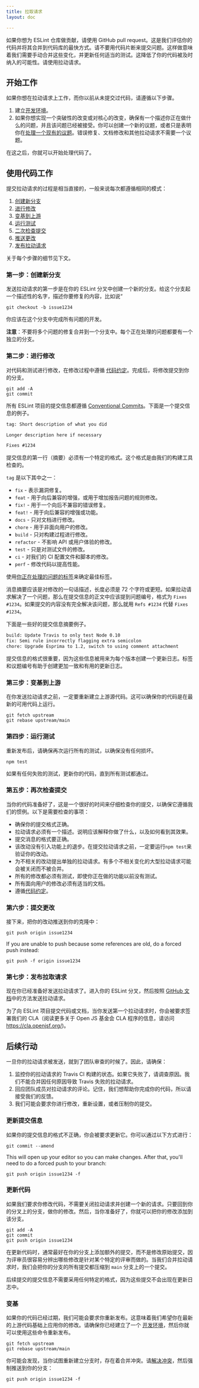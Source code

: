 ```yaml
---
title: 拉取请求
layout: doc

---
```


如果你想为 ESLint 仓库做贡献，请使用 GitHub pull request。这是我们评估你的代码并将其合并到代码库的最快方式。请不要用代码片断来提交问题。这样做意味着我们需要手动合并这些变化，并更新任何适当的测试。这降低了你的代码被及时纳入的可能性。请使用拉动请求。

## 开始工作

如果你想在拉动请求上工作，而你以前从未提交过代码，请遵循以下步骤。

1. 建立[开发环境](../development-environment)。
1. 如果你想实现一个突破性的改变或对核心的改变，确保有一个描述你正在做什么的问题，并且该问题已经被接受。你可以创建一个新的议题，或者只是表明你在[处理一个现有的议题](working-on-issues)。错误修复、文档修改和其他拉动请求不需要一个议题。

在这之后，你就可以开始处理代码了。

## 使用代码工作

提交拉动请求的过程是相当直接的，一般来说每次都遵循相同的模式：

1. [创建新分支](#step1)
2. [进行修改](#step2)
3. [变基到上游](#step3)
4. [运行测试](#step4)
5. [二次检查提交](#step5)
6. [推送更改](#step6)
7. [发布拉动请求](#step7)

关于每个步骤的细节见下文。

### 第一步：创建新分支<a name="step1"></a>

发送拉动请求的第一步是在你的 ESLint 分叉中创建一个新的分支。给这个分支起一个描述性的名字，描述你要修复的内容，比如说“

```shell
git checkout -b issue1234
```

你应该在这个分支中完成所有问题的开发。

**注意**：不要将多个问题的修复合并到一个分支中。每个正在处理的问题都要有一个独立的分支。

### 第二步：进行修改<a name="step2"></a>

对代码和测试进行修改，在修改过程中遵循 [代码约定](../code-conventions)。完成后，将修改提交到你的分支。

```shell
git add -A
git commit
```

所有 ESLint 项目的提交信息都遵循 [Conventional Commits](https://www.conventionalcommits.org/)。下面是一个提交信息的例子。

```txt
tag: Short description of what you did

Longer description here if necessary

Fixes #1234
```

提交信息的第一行（摘要）必须有一个特定的格式。这个格式是由我们的构建工具检查的。

`tag` 是以下其中之一：

* `fix` - 表示漏洞修复。
* `feat` - 用于向后兼容的增强，或用于增加报告问题的规则修改。
* `fix!` - 用于一个向后不兼容的错误修复。
* `feat!` - 用于向后兼容的增强或功能。
* `docs` - 只对文档进行修改。
* `chore` - 用于非面向用户的修改。
* `build` - 只对构建过程进行修改。
* `refactor` - 不影响 API 或用户体验的修改。
* `test` - 只是对测试文件的修改。
* `ci` - 对我们的 CI 配置文件和脚本的修改。
* `perf` - 修改代码以提高性能。

使用[你正在处理的问题的标签](working-on-issues#issue-labels)来确定最佳标签。

消息摘要应该是对修改的一句话描述，长度必须是 72 个字符或更短。如果拉动请求解决了一个问题，那么在提交信息的正文中应该提到问题编号，格式为 `Fixes #1234`。如果提交的内容没有完全解决该问题，那么就用 `Refs #1234` 代替 `Fixes #1234`。

下面是一些好的提交信息摘要例子。

```txt
build: Update Travis to only test Node 0.10
fix: Semi rule incorrectly flagging extra semicolon
chore: Upgrade Esprima to 1.2, switch to using comment attachment
```

提交信息的格式很重要，因为这些信息被用来为每个版本创建一个更新日志。标签和议题编号有助于创建更加一致和有用的更新日志。

### 第三步：变基到上游<a name="step3"></a>

在你发送拉动请求之前，一定要重新建立上游源代码。这可以确保你的代码是在最新的可用代码上运行。

```shell
git fetch upstream
git rebase upstream/main
```

### 第四步：运行测试<a name="step4"></a>

重新发布后，请确保再次运行所有的测试，以确保没有任何损坏。

```shell
npm test
```

如果有任何失败的测试，更新你的代码，直到所有测试都通过。

### 第五步：再次检查提交<a name="step5"></a>

当你的代码准备好了，这是一个很好的时间来仔细检查你的提交，以确保它遵循我们的惯例。以下是需要检查的事项：

* 确保你的提交格式正确。
* 拉动请求必须有一个描述。说明应该解释你做了什么，以及如何看到其效果。
* 提交消息的格式要正确。
* 该改动没有引入功能上的退步。在提交拉动请求之前，一定要运行`npm test`来验证你的改动。
* 为不相关的改动提出单独的拉动请求。有多个不相关变化的大型拉动请求可能会被关闭而不被合并。
* 所有的修改都必须有测试，即使你正在做的功能以前没有测试。
* 所有面向用户的修改必须有适当的文档。
* 遵循[代码约定](../code-conventions)。

### 第六步：提交更改<a name="step6"></a>

接下来，把你的改动推送到你的克隆中：

```shell
git push origin issue1234
```

If you are unable to push because some references are old, do a forced push instead:

```shell
git push -f origin issue1234
```

### 第七步：发布拉取请求<a name="step7"></a>

现在你已经准备好发送拉动请求了。进入你的 ESLint 分叉，然后按照 [GitHub 文档](https://help.github.com/articles/creating-a-pull-request)中的方法发送拉动请求。

为了向 ESLint 项目提交代码或文档，当你发送第一个拉动请求时，你会被要求签署我们的 CLA（阅读更多关于 Open JS 基金会 CLA 程序的信息，请访问<https://cla.openjsf.org/>)。

## 后续行动

一旦你的拉动请求被发送，就到了团队审查的时候了。因此，请确保：

1. 监控你的拉动请求的 Travis CI 构建的状态。如果它失败了，请调查原因。我们不能合并因任何原因导致 Travis 失败的拉动请求。
1. 回应团队成员对拉动请求的评论。记住，我们想帮助你完成你的代码，所以请接受我们的反馈。
1. 我们可能会要求你进行修改，重新设置，或者压制你的提交。

### 更新提交信息

如果你的提交信息的格式不正确，你会被要求更新它。你可以通过以下方式进行：

```shell
git commit --amend
```

This will open up your editor so you can make changes. After that, you'll need to do a forced push to your branch:

```shell
git push origin issue1234 -f
```

### 更新代码

如果我们要求你修改代码，不需要关闭拉动请求并创建一个新的请求。只要回到你的分叉上的分支，做你的修改。然后，当你准备好了，你就可以把你的修改添加到该分支。

```shell
git add -A
git commit
git push origin issue1234
```

在更新代码时，通常最好在你的分支上添加额外的提交，而不是修改原始提交，因为评审员很容易分辨出哪些修改是针对某个特定的评审而做的。当我们合并拉动请求时，我们会把你的分支的所有提交都压缩到 `main` 分支上的一个提交。

后续提交的提交信息不需要采用任何特定的格式，因为这些提交不会出现在更新日志中。

### 变基

如果你的代码已经过期，我们可能会要求你重新发布。这意味着我们希望你在最新的上游代码基础上应用你的修改。请确保你已经建立了一个 [开发环境](../development-environment)，然后你就可以使用这些命令重新发布。

```shell
git fetch upstream
git rebase upstream/main
```

你可能会发现，当你试图重新建立分支时，存在着合并冲突。请[解决冲突](https://help.github.com/articles/resolving-merge-conflicts-after-a-git-rebase/)，然后强制推送到你的分支：

```shell
git push origin issue1234 -f
```
